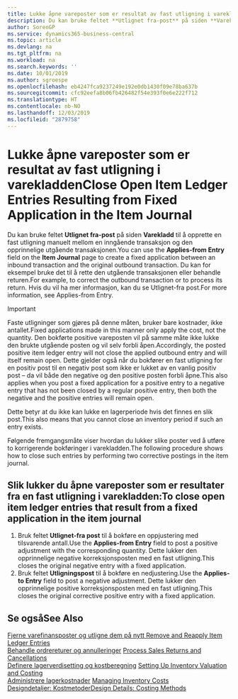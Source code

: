 ```yaml
---
title: Lukke åpne vareposter som er resultat av fast utligning i varekladden | Microsoft-dokumentasjon
description: Du kan bruke feltet **Utlignet fra-post** på siden **Varekladd** til å opprette en fast utligning manuelt mellom en inngående transaksjon og den opprinnelige utgående transaksjonen. Du kan for eksempel bruke det til å rette den utgående transaksjonen eller behandle returen.
author: SorenGP
ms.service: dynamics365-business-central
ms.topic: article
ms.devlang: na
ms.tgt_pltfrm: na
ms.workload: na
ms.search.keywords: ''
ms.date: 10/01/2019
ms.author: sgroespe
ms.openlocfilehash: eb4247fca9237249e192e0db1430f09e78ba637b
ms.sourcegitcommit: cfc92eefa8b06fb426482f54e393f0e6e222f712
ms.translationtype: HT
ms.contentlocale: nb-NO
ms.lasthandoff: 12/03/2019
ms.locfileid: "2879758"
---
```

# <a name="close-open-item-ledger-entries-resulting-from-fixed-application-in-the-item-journal"></a><span data-ttu-id="6e966-104">Lukke åpne vareposter som er resultat av fast utligning i varekladden</span><span class="sxs-lookup"><span data-stu-id="6e966-104">Close Open Item Ledger Entries Resulting from Fixed Application in the Item Journal</span></span>
<span data-ttu-id="6e966-105">Du kan bruke feltet **Utlignet fra-post** på siden **Varekladd** til å opprette en fast utligning manuelt mellom en inngående transaksjon og den opprinnelige utgående transaksjonen.</span><span class="sxs-lookup"><span data-stu-id="6e966-105">You can use the **Applies-from Entry** field on the **Item Journal** page to create a fixed application between an inbound transaction and the original outbound transaction.</span></span> <span data-ttu-id="6e966-106">Du kan for eksempel bruke det til å rette den utgående transaksjonen eller behandle returen.</span><span class="sxs-lookup"><span data-stu-id="6e966-106">For example, to correct the outbound transaction or to process its return.</span></span> <span data-ttu-id="6e966-107">Hvis du vil ha mer informasjon, kan du se Utlignet-fra post.</span><span class="sxs-lookup"><span data-stu-id="6e966-107">For more information, see Applies-from Entry.</span></span>  

> [!IMPORTANT]  
>  <span data-ttu-id="6e966-108">Faste utligninger som gjøres på denne måten, bruker bare kostnader, ikke antallet.</span><span class="sxs-lookup"><span data-stu-id="6e966-108">Fixed applications made in this manner only apply the cost, not the quantity.</span></span> <span data-ttu-id="6e966-109">Den bokførte positive vareposten vil på samme måte ikke lukke den brukte utgående posten og vil selv forbli åpen.</span><span class="sxs-lookup"><span data-stu-id="6e966-109">Accordingly, the posted positive item ledger entry will not close the applied outbound entry and will itself remain open.</span></span> <span data-ttu-id="6e966-110">Dette gjelder også når du bokfører en fast utligning for en positiv post til en negativ post som ikke er lukket av en vanlig positiv post – da vil både den negative og den positive posten forbli åpne.</span><span class="sxs-lookup"><span data-stu-id="6e966-110">This also applies when you post a fixed application for a positive entry to a negative entry that has not been closed by a regular positive entry, then both the negative and the positive entries will remain open.</span></span>  
>   
>  <span data-ttu-id="6e966-111">Dette betyr at du ikke kan lukke en lagerperiode hvis det finnes en slik post.</span><span class="sxs-lookup"><span data-stu-id="6e966-111">This also means that you cannot close an inventory period if such an entry exists.</span></span>  

<span data-ttu-id="6e966-112">Følgende fremgangsmåte viser hvordan du lukker slike poster ved å utføre to korrigerende bokføringer i varekladden.</span><span class="sxs-lookup"><span data-stu-id="6e966-112">The following procedure shows how to close such entries by performing two corrective postings in the item journal.</span></span>  

## <a name="to-close-open-item-ledger-entries-that-result-from-a-fixed-application-in-the-item-journal"></a><span data-ttu-id="6e966-113">Slik lukker du åpne vareposter som er resultater fra en fast utligning i varekladden:</span><span class="sxs-lookup"><span data-stu-id="6e966-113">To close open item ledger entries that result from a fixed application in the item journal</span></span>  

1.  <span data-ttu-id="6e966-114">Bruk feltet **Utlignet-fra post** til å bokføre en oppjustering med tilsvarende antall.</span><span class="sxs-lookup"><span data-stu-id="6e966-114">Use the **Applies-from Entry** field to post a positive adjustment with the corresponding quantity.</span></span> <span data-ttu-id="6e966-115">Dette lukker den opprinnelige negative korreksjonsposten med en fast utligning.</span><span class="sxs-lookup"><span data-stu-id="6e966-115">This closes the original negative entry with a fixed application.</span></span>  
2.  <span data-ttu-id="6e966-116">Bruk feltet **Utligningspost** til å bokføre en nedjustering.</span><span class="sxs-lookup"><span data-stu-id="6e966-116">Use the **Applies-to Entry** field to post a negative adjustment.</span></span> <span data-ttu-id="6e966-117">Dette lukker den opprinnelige positive korreksjonsposten med en fast utligning.</span><span class="sxs-lookup"><span data-stu-id="6e966-117">This closes the original corrective positive entry with a fixed application.</span></span>  

## <a name="see-also"></a><span data-ttu-id="6e966-118">Se også</span><span class="sxs-lookup"><span data-stu-id="6e966-118">See Also</span></span>  
[<span data-ttu-id="6e966-119"> Fjerne varefinansposter og utligne dem på nytt</span><span class="sxs-lookup"><span data-stu-id="6e966-119"> Remove and Reapply Item Ledger Entries</span></span>](finance-how-to-remove-and-reapply-item-entries.md)  
 <span data-ttu-id="6e966-120">[Behandle ordrereturer og annulleringer](sales-how-process-sales-returns-cancellations.md) </span><span class="sxs-lookup"><span data-stu-id="6e966-120">[Process Sales Returns and Cancellations](sales-how-process-sales-returns-cancellations.md) </span></span>  
 <span data-ttu-id="6e966-121">[Definere lagerverdisetting og kostberegning](finance-set-up-inventory-valuation-and-costing.md) </span><span class="sxs-lookup"><span data-stu-id="6e966-121">[Setting Up Inventory Valuation and Costing](finance-set-up-inventory-valuation-and-costing.md) </span></span>  
 <span data-ttu-id="6e966-122">[Administrere lagerkostnader](finance-manage-inventory-costs.md) </span><span class="sxs-lookup"><span data-stu-id="6e966-122">[Managing Inventory Costs](finance-manage-inventory-costs.md) </span></span>  
 [<span data-ttu-id="6e966-123">Designdetaljer: Kostmetoder</span><span class="sxs-lookup"><span data-stu-id="6e966-123">Design Details: Costing Methods</span></span>](design-details-costing-methods.md)
